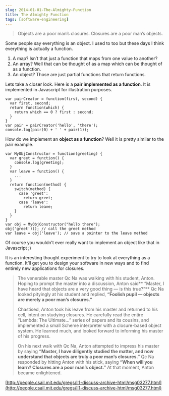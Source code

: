 ```yaml
---
slug: 2014-01-01-The-Almighty-Function
title: The Almighty Function
tags: [software-engineering]
---
```


> Objects are a poor man’s closures. Closures are a poor man’s objects.

Some people say everything is an object. I used to too but these days I think everything is actually a function.

1. A map? Isn’t that just a function that maps from one value to another?
2. An array? Well that can be thought of as a map which can be thought of as a function.
3. An object? Those are just partial functions that return functions.

Lets take a closer look. <!--truncate-->Here is a **pair implemented as a function**. It is implemented in Javascript for illustration purposes.

    var pairCreator = function(first, second) {
      var first, second;
      return function(which) {
        return which == 0 ? first : second;
      }
    }
    var pair = pairCreator('hello', 'there');
    console.log(pair(0) + ' ' + pair(1));

How do we implement an **object as a function**? Well it is pretty similar to the pair example.

    var MyObjConstructor = function(greeting) {
      var greet = function() {
        console.log(greeting);
      }
      var leave = function() {
        ...
      }
      return function(method) {
        switch(method) {
          case 'greet':
            return greet;
          case 'leave':
            return leave;
        }
      }
    }
    var obj = MyObjConstructor("hello there");
    obj('greet')(); // call the greet method
    var leave = obj('leave'); // save a pointer to the leave method

Of course you wouldn’t ever really want to implement an object like that in Javascript ;)

It is an interesting thought experiment to try to look at everything as a function. It’ll get you to design your software in new ways and to find entirely new applications for closures.

> The venerable master Qc Na was walking with his student, Anton. Hoping to prompt the master into a discussion, Anton said** “Master, I have heard that objects are a very good thing — is this true?”** Qc Na looked pityingly at his student and replied, **“Foolish pupil — objects are merely a poor man’s closures.”**
>
> Chastised, Anton took his leave from his master and returned to his cell, intent on studying closures. He carefully read the entire “Lambda: The Ultimate…” series of papers and its cousins, and implemented a small Scheme interpreter with a closure-based object system. He learned much, and looked forward to informing his master of his progress.
>
> On his next walk with Qc Na, Anton attempted to impress his master by saying **“Master, I have diligently studied the matter, and now understand that objects are truly a poor man’s closures.”** Qc Na responded by hitting Anton with his stick, saying **“When will you learn? Closures are a poor man’s object.”** At that moment, Anton became enlightened.

[http://people.csail.mit.edu/gregs/ll1-discuss-archive-html/msg03277.html](http://people.csail.mit.edu/gregs/ll1-discuss-archive-html/msg03277.html)

